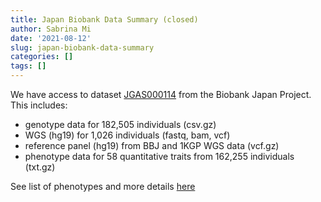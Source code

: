 ```yaml
---
title: Japan Biobank Data Summary (closed)
author: Sabrina Mi
date: '2021-08-12'
slug: japan-biobank-data-summary
categories: []
tags: []
---
```


We have access to dataset [JGAS000114](https://humandbs.biosciencedbc.jp/en/hum0014-v23#JGAS000114%20/%20hum0014.v6.158k.v1) from the Biobank Japan Project. This includes:

* genotype data for 182,505 individuals (csv.gz)
* WGS (hg19) for 1,026 individuals (fastq, bam, vcf)
* reference panel (hg19) from BBJ and 1KGP WGS data (vcf.gz)
* phenotype data for 58 quantitative traits from 162,255 individuals (txt.gz)

See list of phenotypes and more details [here](https://docs.google.com/spreadsheets/d/1MRHFlQjPh943Ledf50u8iBAlPQoF3GVX436lSmc5y18/edit?usp=sharing)
